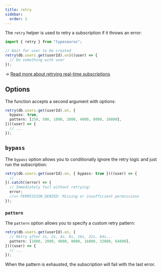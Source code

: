 ```yaml
---
title: retry
sidebar:
  order: 1
---
```


The `retry` helper is used to retry a subscription if it throws an error:

```ts
import { retry } from "typesaurus";

// Wait for user to be created
retry(db.users.get(userId).on)((user) => {
  // Do something with user
});
```

→ [Read more about retrying real-time subscriptions](/advanced/realtime/#waiting-for-result)

## Options

The function accepts a second argument with options:

```ts
retry(db.users.get(userId).on, {
  bypass: true,
  pattern: [250, 500, 1000, 2000, 4000, 8000, 16000],
})((user) => {
  // ...
});
```

## `bypass`

The `bypass` option allows you to conditionally ignore the retry logic and just run the subscription:

```ts
retry(db.users.get(userId).on, { bypass: true })((user) => {
  // ...
}).catch((error) => {
  // Immediately fail without retrying:
  error;
  //=> PERMISSION_DENIED: Missing or insufficient permissions
});
```

### `pattern`

The `pattern` option allows you to specify a custom retry pattern:

```ts
retry(db.users.get(userId).on, {
  // Retry after 1s, 2s, 4s, 8s, 16s, 32s, 64s...
  pattern: [1000, 2000, 4000, 8000, 16000, 32000, 64000],
})((user) => {
  // ...
});
```

When the pattern is exhausted, the subscription will fail with the last error.
